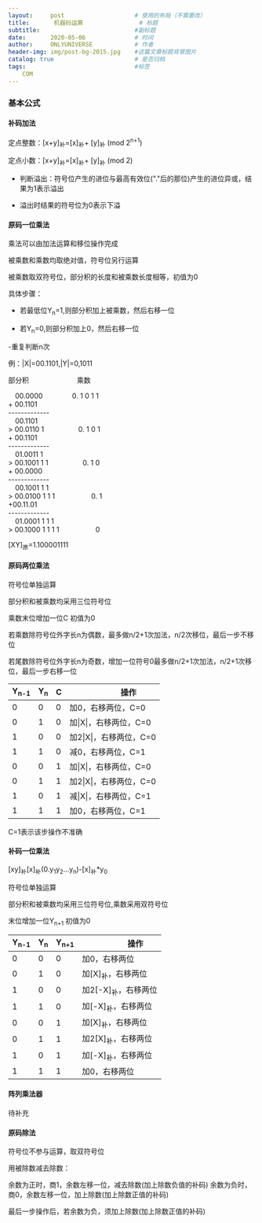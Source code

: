 ```yaml
---
layout:     post                    # 使用的布局（不需要改）
title:       机器码运算                # 标题 
subtitle:                           #副标题
date:       2020-05-06              # 时间
author:     ONLYUNIVERSE            # 作者
header-img: img/post-bg-2015.jpg    #这篇文章标题背景图片
catalog: true                       # 是否归档
tags:                               #标签
    COM
---
```


### 基本公式

#### 补码加法

定点整数：[x+y]<sub>补</sub>=[x]<sub>补</sub>+
[y]<sub>补</sub> (mod 2<sup>n+1</sup>)

定点小数：[x+y]<sub>补</sub>=[x]<sub>补</sub>+
[y]<sub>补</sub> (mod 2)

- 判断溢出：符号位产生的进位与最高有效位("."后的那位)产生的进位异或，结果为1表示溢出

- 溢出时结果的符号位为0表示下溢

#### 原码一位乘法

乘法可以由加法运算和移位操作完成

被乘数和乘数均取绝对值，符号位另行运算

被乘数取双符号位，部分积的长度和被乘数长度相等，初值为0

具体步骤：

- 若最低位Y<sub>n</sub>=1,则部分积加上被乘数，然后右移一位

- 若Y<sub>n</sub>=0,则部分积加上0，然后右移一位

-重复判断n次

例：|X|=00.1101,|Y|=0,1011

部分积&emsp;&emsp;&emsp;&emsp;&emsp;&emsp;&emsp;乘数

&emsp;00.0000&emsp;&emsp;&emsp;&emsp;  0. 1 0 1 1  
\+ 00.1101  
\-------------  
&emsp;00.1101  
\> 00.0110 1&emsp;&emsp;&emsp;&emsp;&emsp;0. 1 0 1  
\+ 00.1101  
\-------------  
&emsp;01.0011 1  
\> 00.1001 1 1&emsp;&emsp;&emsp;&emsp;&emsp;0. 1 0  
\+ 00.0000  
\-------------  
&emsp;00.1001 1 1  
\> 00.0100 1 1 1  &emsp;&emsp;&emsp;&emsp;&emsp;0. 1   
\+00.11.01  
\-------------  
&emsp;01.0001 1 1 1  
\> 00.1000 1 1 1 1&emsp;&emsp;&emsp;&emsp;&emsp; 0

[XY]<SUB>原</sub>=1.100001111

#### 原码两位乘法

符号位单独运算

部分积和被乘数均采用三位符号位

乘数末位增加一位C 初值为0

若乘数除符号位外字长n为偶数，最多做n/2+1次加法，n/2次移位，最后一步不移位

若尾数除符号位外字长n为奇数，增加一位符号0最多做n/2+1次加法，n/2+1次移位，最后一步右移一位

|Y<SUB>n-1</sub>|Y<SUB>n</sub>|C|&emsp;&emsp;&emsp;&emsp;操作|
|-|-|-|-|
|0|0|0|加0，右移两位，C=0|
|0|1|0|加\|X\|，右移两位，C=0|
|1|0|0|加2\|X\|，右移两位，C=0|
|1|1|0|减0，右移两位，C=1|
|0|0|1|加\|X\|，右移两位，C=0|
|0|1|1|加2\|X\|，右移两位，C=0|
|1|0|1|减\|X\|，右移两位，C=1|
|1|1|1|加0，右移两位，C=1|

C=1表示该步操作不准确

#### 补码一位乘法

[xy]<sub>补</sub>[x]<sub>补</sub>(0.y<sub>1</sub>y<sub>2</sub>...y<sub>n</sub>)-[x]<sub>补</sub>*y<sub>0</sub>

符号位单独运算

部分积和被乘数均采用三位符号位,乘数采用双符号位

末位增加一位Y<sub>n+1</sub> 初值为0

|Y<SUB>n-1</sub>|Y<SUB>n</sub>|Y<SUB>n+1</sub>|&emsp;&emsp;&emsp;&emsp;操作|
|-|-|-|-|
|0|0|0|加0，右移两位|
|0|1|0|加[X]<SUB>补</sub>，右移两位|
|1|0|0|加2[-X]<SUB>补</sub>，右移两位|
|1|1|0|加[-X]<SUB>补</sub>，右移两位|
|0|0|1|加[X]<SUB>补</sub>，右移两位|
|0|1|1|加2[X]<SUB>补</sub>，右移两位|
|1|0|1|加[-X]<SUB>补</sub>，右移两位|
|1|1|1|加0，右移两位|

#### 阵列乘法器

待补充

#### 原码除法

符号位不参与运算，取双符号位

用被除数减去除数：  

余数为正时，商1，余数左移一位，减去除数(加上除数负值的补码)
余数为负时，商0，余数左移一位，加上除数(加上除数正值的补码)

最后一步操作后，若余数为负，须加上除数(加上除数正值的补码)
